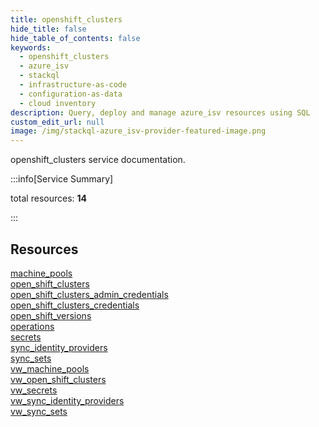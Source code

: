 ```yaml
---
title: openshift_clusters
hide_title: false
hide_table_of_contents: false
keywords:
  - openshift_clusters
  - azure_isv
  - stackql
  - infrastructure-as-code
  - configuration-as-data
  - cloud inventory
description: Query, deploy and manage azure_isv resources using SQL
custom_edit_url: null
image: /img/stackql-azure_isv-provider-featured-image.png
---
```


openshift_clusters service documentation.

:::info[Service Summary]

total resources: __14__  

:::

## Resources
<div class="row">
<div class="providerDocColumn">
<a href="/services/openshift_clusters/machine_pools/">machine_pools</a><br />
<a href="/services/openshift_clusters/open_shift_clusters/">open_shift_clusters</a><br />
<a href="/services/openshift_clusters/open_shift_clusters_admin_credentials/">open_shift_clusters_admin_credentials</a><br />
<a href="/services/openshift_clusters/open_shift_clusters_credentials/">open_shift_clusters_credentials</a><br />
<a href="/services/openshift_clusters/open_shift_versions/">open_shift_versions</a><br />
<a href="/services/openshift_clusters/operations/">operations</a><br />
<a href="/services/openshift_clusters/secrets/">secrets</a>
</div>
<div class="providerDocColumn">
<a href="/services/openshift_clusters/sync_identity_providers/">sync_identity_providers</a><br />
<a href="/services/openshift_clusters/sync_sets/">sync_sets</a><br />
<a href="/services/openshift_clusters/vw_machine_pools/">vw_machine_pools</a><br />
<a href="/services/openshift_clusters/vw_open_shift_clusters/">vw_open_shift_clusters</a><br />
<a href="/services/openshift_clusters/vw_secrets/">vw_secrets</a><br />
<a href="/services/openshift_clusters/vw_sync_identity_providers/">vw_sync_identity_providers</a><br />
<a href="/services/openshift_clusters/vw_sync_sets/">vw_sync_sets</a>
</div>
</div>